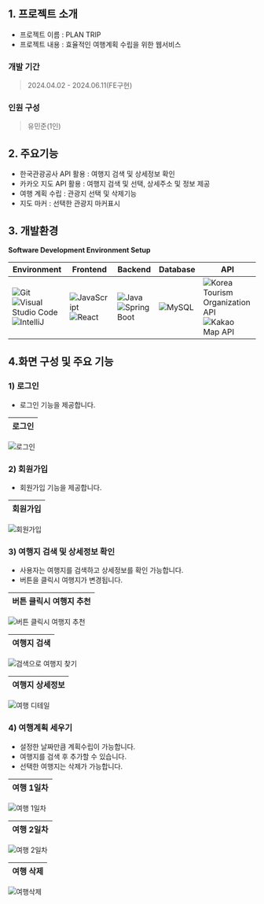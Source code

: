 ## 1. 프로젝트 소개
- 프로젝트 이름 : PLAN TRIP
- 프로젝트 내용 : 효율적인 여행계획 수립을 위한 웹서비스

### 개발 기간
> 2024.04.02 - 2024.06.11(FE구현) <br>

### 인원 구성
> 유민준(1인)

## 2. 주요기능
- 한국관광공사 API 활용 : 여행지 검색 및 상세정보 확인
- 카카오 지도 API 활용 : 여행지 검색 및 선택, 상세주소 및 정보 제공
- 여행 계획 수립 : 관광지 선택 및 삭제기능
- 지도 마커 : 선택한 관광지 마커표시

## 3. 개발환경
**Software Development Environment Setup**

| Environment | Frontend                                                                                                  | Backend                                                                                     | Database                                                                                   | API                                                                                           |
|-------------|-----------------------------------------------------------------------------------------------------------|--------------------------------------------------------------------------------------------|-------------------------------------------------------------------------------------------|-----------------------------------------------------------------------------------------------|
| ![Git](https://img.shields.io/badge/git-%23F05033.svg?style=for-the-badge&logo=git&logoColor=white) ![Visual Studio Code](https://img.shields.io/badge/Visual%20Studio%20Code-0078d7.svg?style=for-the-badge&logo=visual-studio-code&logoColor=white) ![IntelliJ](https://img.shields.io/badge/IntelliJ%20IDEA-black.svg?style=for-the-badge&logo=intellijidea&logoColor=white) | ![JavaScript](https://img.shields.io/badge/javascript-%23F7DF1E.svg?style=for-the-badge&logo=javascript&logoColor=black) ![React](https://img.shields.io/badge/react-%2361DAFB.svg?style=for-the-badge&logo=react&logoColor=black) | ![Java](https://img.shields.io/badge/java-%23ED8B00.svg?style=for-the-badge&logo=java&logoColor=white) ![Spring Boot](https://img.shields.io/badge/spring%20boot-%236DB33F.svg?style=for-the-badge&logo=spring&logoColor=white) | ![MySQL](https://img.shields.io/badge/mysql-%234479A1.svg?style=for-the-badge&logo=mysql&logoColor=white) | ![Korea Tourism Organization API](https://img.shields.io/badge/KTO%20API-%23000000.svg?style=for-the-badge&logo=API&logoColor=white) ![Kakao Map API](https://img.shields.io/badge/Kakao%20Map%20API-%23000000.svg?style=for-the-badge&logo=API&logoColor=white) |


## 4.화면 구성 및 주요 기능

### 1) 로그인
- 로그인 기능을 제공합니다. <br>

|로그인|
|:---:|
![로그인](https://github.com/user-attachments/assets/1c57ffbf-83dd-40cc-afad-6cc0f64613ca)

### 2) 회원가입
- 회원가입 기능을 제공합니다. <br>

|회원가입|
|:---:|
![회원가입](https://github.com/user-attachments/assets/e2926124-0243-431d-890a-950e78abea2d)

### 3) 여행지 검색 및 상세정보 확인
- 사용자는 여행지를 검색하고 상세정보를 확인 가능합니다. <br>
- 버튼을 클릭시 여행지가 변경됩니다.<br>

|버튼 클릭시 여행지 추천|
|:---:|
![버튼 클릭시 여행지 추천](https://github.com/user-attachments/assets/2781dfb3-1c38-4785-9d6f-6e9e04ad4506)

|여행지 검색|
|:---:|
![검색으로 여행지 찾기](https://github.com/user-attachments/assets/2e98047e-a466-4074-8df8-adb3613d44a9)

|여행지 상세정보|
|:---:|
![여행 디테일](https://github.com/user-attachments/assets/82ac0236-8ba2-4ab9-8005-c946ae99da4c)


### 4) 여행계획 세우기
- 설정한 날짜만큼 계획수립이 가능합니다. <br>
- 여행지를 검색 후 추가할 수 있습니다. <br>
- 선택한 여행지는 삭제가 가능합니다.<br>

|여행 1일차|
|:---:|
![여행 1일차](https://github.com/user-attachments/assets/885cc770-e263-4bb0-8585-f1a82f115f35)


|여행 2일차|
|:---:|
![여행 2일차](https://github.com/user-attachments/assets/a91d6f35-115c-41b4-9f12-8301d10f19be)

|여행 삭제|
|:---:|
![여행삭제](https://github.com/user-attachments/assets/162b104f-1d36-4999-9832-dea3bd7dcc9c)




